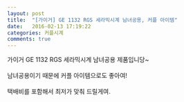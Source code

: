 ```yaml
---
layout: post
title:  "[가이거] GE 1132 RGS 세라믹시계 남녀공용, 커플 아이템"
date:   2016-02-13 17:19:22
categories: 커플시계
comments: true
---
```


가이거 GE 1132 RGS 세라믹시계 남녀공용 제품입니당~
<br><br>
남녀공용이기 때문에 커플 아이템으로도 좋아여!
<br><br>
택배비를 포함해서 최저가 맞춰 드릴게여.<br>
<br>
<img class="image" src="https://1.bp.blogspot.com/-p3fTNHzDSmw/W-hQ0WeEgvI/AAAAAAAAAtM/TYY06tLRssYrQMCkWa5a9SeHV3Sbrh3cQCLcBGAs/s1600/43645734545.jpg" alt=""/>
<br>
<br>
<img class="image" src="http://www.nbbang.co.kr/data/webedit/20171207132111_mzohjyvd.jpg" alt=""/>
